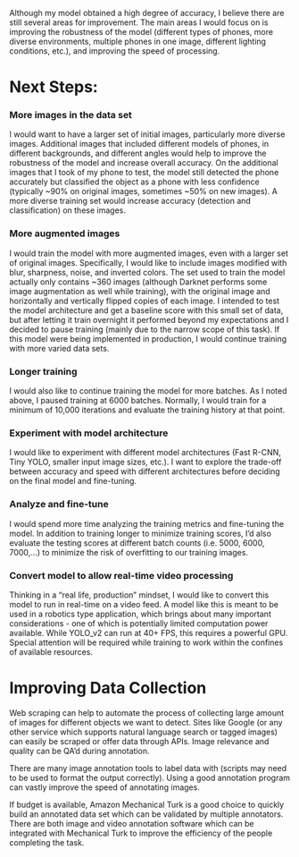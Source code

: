 
Although my model obtained a high degree of accuracy, I believe there are still several areas for improvement. The main areas I would focus on is improving the robustness of the model (different types of phones, more diverse environments, multiple phones in one image, different lighting conditions, etc.), and improving the speed of processing.

# Next Steps:

### More images in the data set

I would want to have a larger set of initial images, particularly more diverse images. Additional images that included different models of phones, in different backgrounds, and different angles would help to improve the robustness of the model and increase overall accuracy. On the additional images that I took of my phone to test, the model still detected the phone accurately but classified the object as a phone with less confidence (typically ~90% on original images, sometimes ~50% on new images). A more diverse training set would increase accuracy (detection and classification) on these images.


### More augmented images

I would train the model with more augmented images, even with a larger set of original images. Specifically, I would like to include images modified with blur, sharpness, noise, and inverted colors. The set used to train the model actually only contains ~360 images (although Darknet performs some image augmentation as well while training), with the original image and horizontally and vertically flipped copies of each image. I intended to test the model architecture and get a baseline score with this small set of data, but after letting it train overnight it performed beyond my expectations and I decided to pause training (mainly due to the narrow scope of this task). If this model were being implemented in production, I would continue training with more varied data sets.

### Longer training

I would also like to continue training the model for more batches. As I noted above, I paused training at 6000 batches. Normally, I would train for a minimum of 10,000 iterations and evaluate the training history at that point.

### Experiment with model architecture

I would like to experiment with different model architectures (Fast R-CNN, Tiny YOLO, smaller input image sizes, etc.). I want to explore the trade-off between accuracy and speed with different architectures before deciding on the final model and fine-tuning.

### Analyze and fine-tune

I would spend more time analyzing the training metrics and fine-tuning the model. In addition to training longer to minimize training scores, I’d also evaluate the testing scores at different batch counts (i.e. 5000, 6000, 7000,…) to minimize the risk of overfitting to our training images.

### Convert model to allow real-time video processing

Thinking in a “real life, production” mindset, I would like to convert this model to run in real-time on a video feed. A model like this is meant to be used in a robotics type application, which brings about many important considerations - one of which is potentially limited computation power available. While YOLO_v2 can run at 40+ FPS, this requires a powerful GPU. Special attention will be required while training to work within the confines of available resources.



# Improving Data Collection

Web scraping can help to automate the process of collecting large amount of images for different objects we want to detect. Sites like Google (or any other service which supports natural language search or tagged images) can easily be scraped or offer data through APIs. Image relevance and quality can be QA’d during annotation.

There are many image annotation tools to label data with (scripts may need to be used to format the output correctly). Using a good annotation program can vastly improve the speed  of annotating images.

If budget is available, Amazon Mechanical Turk is a good choice to quickly build an annotated data set which can be validated by multiple annotators. There are both image and video annotation software which can be integrated with Mechanical Turk to improve the efficiency of the people completing the task.
